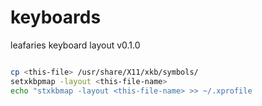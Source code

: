 # keyboards

leafaries keyboard layout v0.1.0

```bash

cp <this-file> /usr/share/X11/xkb/symbols/
setxkbpmap -layout <this-file-name>
echo "stxkbmap -layout <this-file-name> >> ~/.xprofile
```
